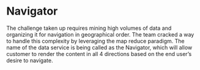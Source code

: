 # Navigator
The challenge taken up requires mining high volumes of data and organizing it for navigation in geographical order. The team cracked a way to handle this complexity by leveraging the map reduce paradigm. The name of the data service is being called as the Navigator, which will allow  customer to render the content in all 4 directions based on the end user’s desire to navigate.  
